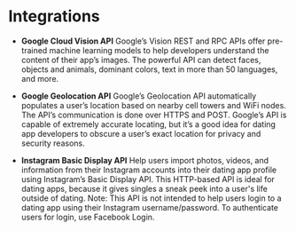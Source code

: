 # Integrations
     

- **Google Cloud Vision API**
Google’s Vision REST and RPC APIs offer pre-trained machine learning models to help developers understand the content of their app’s images. The powerful API can detect faces, objects and animals, dominant colors, text in more than 50 languages, and more.


- **Google Geolocation API**
Google’s Geolocation API automatically populates a user’s location based on nearby cell towers and WiFi nodes. The API’s communication is done over HTTPS and POST. Google’s API is capable of extremely accurate locating, but it’s a good idea for dating app developers to obscure a user’s exact location for privacy and security reasons.


- **Instagram Basic Display API**
Help users import photos, videos, and information from their Instagram accounts into their dating app profile using Instagram’s Basic Display API. This HTTP-based API is ideal for dating apps, because it gives singles a sneak peek into a user's life outside of dating. Note: This API is not intended to help users login to a dating app using their Instagram username/password. To authenticate users for login, use Facebook Login.
